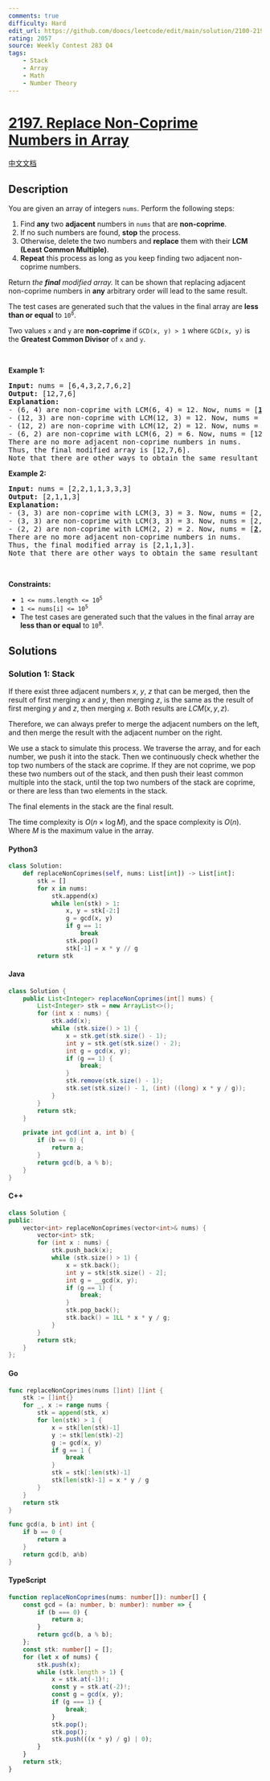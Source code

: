 ```yaml
---
comments: true
difficulty: Hard
edit_url: https://github.com/doocs/leetcode/edit/main/solution/2100-2199/2197.Replace%20Non-Coprime%20Numbers%20in%20Array/README_EN.md
rating: 2057
source: Weekly Contest 283 Q4
tags:
    - Stack
    - Array
    - Math
    - Number Theory
---
```


<!-- problem:start -->

# [2197. Replace Non-Coprime Numbers in Array](https://leetcode.com/problems/replace-non-coprime-numbers-in-array)

[中文文档](/solution/2100-2199/2197.Replace%20Non-Coprime%20Numbers%20in%20Array/README.md)

## Description

<!-- description:start -->

<p>You are given an array of integers <code>nums</code>. Perform the following steps:</p>

<ol>
	<li>Find <strong>any</strong> two <strong>adjacent</strong> numbers in <code>nums</code> that are <strong>non-coprime</strong>.</li>
	<li>If no such numbers are found, <strong>stop</strong> the process.</li>
	<li>Otherwise, delete the two numbers and <strong>replace</strong> them with their <strong>LCM (Least Common Multiple)</strong>.</li>
	<li><strong>Repeat</strong> this process as long as you keep finding two adjacent non-coprime numbers.</li>
</ol>

<p>Return <em>the <strong>final</strong> modified array.</em> It can be shown that replacing adjacent non-coprime numbers in <strong>any</strong> arbitrary order will lead to the same result.</p>

<p>The test cases are generated such that the values in the final array are <strong>less than or equal</strong> to <code>10<sup>8</sup></code>.</p>

<p>Two values <code>x</code> and <code>y</code> are <strong>non-coprime</strong> if <code>GCD(x, y) &gt; 1</code> where <code>GCD(x, y)</code> is the <strong>Greatest Common Divisor</strong> of <code>x</code> and <code>y</code>.</p>

<p>&nbsp;</p>
<p><strong class="example">Example 1:</strong></p>

<pre>
<strong>Input:</strong> nums = [6,4,3,2,7,6,2]
<strong>Output:</strong> [12,7,6]
<strong>Explanation:</strong> 
- (6, 4) are non-coprime with LCM(6, 4) = 12. Now, nums = [<strong><u>12</u></strong>,3,2,7,6,2].
- (12, 3) are non-coprime with LCM(12, 3) = 12. Now, nums = [<strong><u>12</u></strong>,2,7,6,2].
- (12, 2) are non-coprime with LCM(12, 2) = 12. Now, nums = [<strong><u>12</u></strong>,7,6,2].
- (6, 2) are non-coprime with LCM(6, 2) = 6. Now, nums = [12,7,<u><strong>6</strong></u>].
There are no more adjacent non-coprime numbers in nums.
Thus, the final modified array is [12,7,6].
Note that there are other ways to obtain the same resultant array.
</pre>

<p><strong class="example">Example 2:</strong></p>

<pre>
<strong>Input:</strong> nums = [2,2,1,1,3,3,3]
<strong>Output:</strong> [2,1,1,3]
<strong>Explanation:</strong> 
- (3, 3) are non-coprime with LCM(3, 3) = 3. Now, nums = [2,2,1,1,<u><strong>3</strong></u>,3].
- (3, 3) are non-coprime with LCM(3, 3) = 3. Now, nums = [2,2,1,1,<u><strong>3</strong></u>].
- (2, 2) are non-coprime with LCM(2, 2) = 2. Now, nums = [<u><strong>2</strong></u>,1,1,3].
There are no more adjacent non-coprime numbers in nums.
Thus, the final modified array is [2,1,1,3].
Note that there are other ways to obtain the same resultant array.
</pre>

<p>&nbsp;</p>
<p><strong>Constraints:</strong></p>

<ul>
	<li><code>1 &lt;= nums.length &lt;= 10<sup>5</sup></code></li>
	<li><code>1 &lt;= nums[i] &lt;= 10<sup>5</sup></code></li>
	<li>The test cases are generated such that the values in the final array are <strong>less than or equal</strong> to <code>10<sup>8</sup></code>.</li>
</ul>

<!-- description:end -->

## Solutions

<!-- solution:start -->

### Solution 1: Stack

If there exist three adjacent numbers $x$, $y$, $z$ that can be merged, then the result of first merging $x$ and $y$, then merging $z$, is the same as the result of first merging $y$ and $z$, then merging $x$. Both results are $\textit{LCM}(x, y, z)$.

Therefore, we can always prefer to merge the adjacent numbers on the left, and then merge the result with the adjacent number on the right.

We use a stack to simulate this process. We traverse the array, and for each number, we push it into the stack. Then we continuously check whether the top two numbers of the stack are coprime. If they are not coprime, we pop these two numbers out of the stack, and then push their least common multiple into the stack, until the top two numbers of the stack are coprime, or there are less than two elements in the stack.

The final elements in the stack are the final result.

The time complexity is $O(n \times \log M)$, and the space complexity is $O(n)$. Where $M$ is the maximum value in the array.

<!-- tabs:start -->

#### Python3

```python
class Solution:
    def replaceNonCoprimes(self, nums: List[int]) -> List[int]:
        stk = []
        for x in nums:
            stk.append(x)
            while len(stk) > 1:
                x, y = stk[-2:]
                g = gcd(x, y)
                if g == 1:
                    break
                stk.pop()
                stk[-1] = x * y // g
        return stk
```

#### Java

```java
class Solution {
    public List<Integer> replaceNonCoprimes(int[] nums) {
        List<Integer> stk = new ArrayList<>();
        for (int x : nums) {
            stk.add(x);
            while (stk.size() > 1) {
                x = stk.get(stk.size() - 1);
                int y = stk.get(stk.size() - 2);
                int g = gcd(x, y);
                if (g == 1) {
                    break;
                }
                stk.remove(stk.size() - 1);
                stk.set(stk.size() - 1, (int) ((long) x * y / g));
            }
        }
        return stk;
    }

    private int gcd(int a, int b) {
        if (b == 0) {
            return a;
        }
        return gcd(b, a % b);
    }
}
```

#### C++

```cpp
class Solution {
public:
    vector<int> replaceNonCoprimes(vector<int>& nums) {
        vector<int> stk;
        for (int x : nums) {
            stk.push_back(x);
            while (stk.size() > 1) {
                x = stk.back();
                int y = stk[stk.size() - 2];
                int g = __gcd(x, y);
                if (g == 1) {
                    break;
                }
                stk.pop_back();
                stk.back() = 1LL * x * y / g;
            }
        }
        return stk;
    }
};
```

#### Go

```go
func replaceNonCoprimes(nums []int) []int {
	stk := []int{}
	for _, x := range nums {
		stk = append(stk, x)
		for len(stk) > 1 {
			x = stk[len(stk)-1]
			y := stk[len(stk)-2]
			g := gcd(x, y)
			if g == 1 {
				break
			}
			stk = stk[:len(stk)-1]
			stk[len(stk)-1] = x * y / g
		}
	}
	return stk
}

func gcd(a, b int) int {
	if b == 0 {
		return a
	}
	return gcd(b, a%b)
}
```

#### TypeScript

```ts
function replaceNonCoprimes(nums: number[]): number[] {
    const gcd = (a: number, b: number): number => {
        if (b === 0) {
            return a;
        }
        return gcd(b, a % b);
    };
    const stk: number[] = [];
    for (let x of nums) {
        stk.push(x);
        while (stk.length > 1) {
            x = stk.at(-1)!;
            const y = stk.at(-2)!;
            const g = gcd(x, y);
            if (g === 1) {
                break;
            }
            stk.pop();
            stk.pop();
            stk.push(((x * y) / g) | 0);
        }
    }
    return stk;
}
```

<!-- tabs:end -->

<!-- solution:end -->

<!-- problem:end -->
